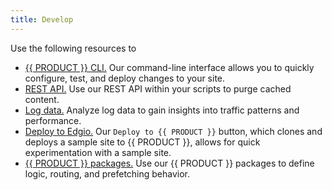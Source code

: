 ```yaml
---
title: Develop
---
```


Use the following resources to 
-   [{{ PRODUCT }} CLI.](/guides/develop/cli) Our command-line interface allows you to quickly configure, test, and deploy changes to your site. 
-   [REST API.](/guides/develop/rest_api) Use our REST API within your scripts to purge cached content. 
-   [Log data.](/guides/develop/logs) Analyze log data to gain insights into traffic patterns and performance.
-   [Deploy to Edgio.](/guides/develop/deploy_to_edgio) Our `Deploy to {{ PRODUCT }}` button, which clones and deploys a sample site to {{ PRODUCT }}, allows for quick experimentation with a sample site. 
-   [{{ PRODUCT }} packages.](/guides/develop/packages) Use our {{ PRODUCT }} packages to define logic, routing, and prefetching behavior. 
